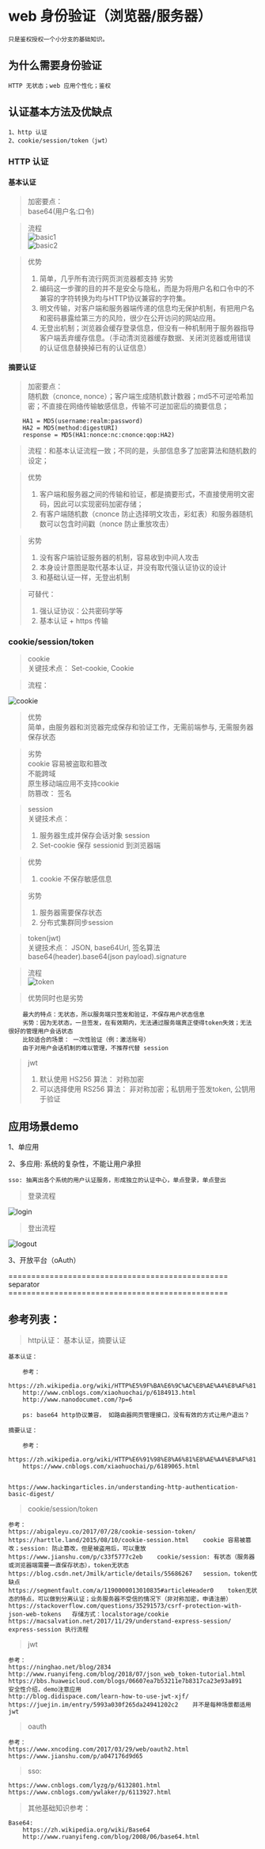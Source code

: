 # web 身份验证（浏览器/服务器）      

    只是鉴权授权一个小分支的基础知识。     

## 为什么需要身份验证   

    HTTP 无状态；web 应用个性化；鉴权

## 认证基本方法及优缺点  

    1、http 认证   
    2、cookie/session/token（jwt）        

### HTTP 认证

#### 基本认证   
> 加密要点：     
> base64(用户名:口令)   

> 流程   
![basic1](./basic1.jpg)  
![basic2](./basic2.jpg)

> 优势  
> 1. 简单，几乎所有流行网页浏览器都支持
> 劣势   
> 1. 编码这一步骤的目的并不是安全与隐私，而是为将用户名和口令中的不兼容的字符转换为均与HTTP协议兼容的字符集。
> 2. 明文传输，对客户端和服务器端传递的信息均无保护机制，有把用户名和密码暴露给第三方的风险，很少在公开访问的网站应用。  
> 3. 无登出机制；浏览器会缓存登录信息，但没有一种机制用于服务器指导客户端丢弃缓存信息。（手动清浏览器缓存数据、关闭浏览器或用错误的认证信息替换掉已有的认证信息）

#### 摘要认证   
> 加密要点：     
> 随机数（cnonce, nonce）；客户端生成随机数计数器；md5不可逆哈希加密；不直接在网络传输敏感信息，传输不可逆加密后的摘要信息； 
```
    HA1 = MD5(username:realm:password)
    HA2 = MD5(method:digestURI)
    response = MD5(HA1:nonce:nc:cnonce:qop:HA2)
```

> 流程：和基本认证流程一致；不同的是，头部信息多了加密算法和随机数的设定；

> 优势 
> 1. 客户端和服务器之间的传输和验证，都是摘要形式，不直接使用明文密码，因此可以实现密码加密存储；  
> 2. 有客户端随机数（cnonce 防止选择明文攻击，彩虹表）和服务器随机数可以包含时间戳（nonce 防止重放攻击）  

> 劣势   
> 1. 没有客户端验证服务器的机制，容易收到中间人攻击   
> 2. 本身设计意图是取代基本认证，并没有取代强认证协议的设计   
> 3. 和基础认证一样，无登出机制  

> 可替代：   
> 1. 强认证协议：公共密码学等    
> 2. 基本认证 + https 传输    

### cookie/session/token    

> cookie      
> 关键技术点： Set-cookie, Cookie    

> 流程：   

![cookie](./cookie.png)   

> 优势  
> 简单，由服务器和浏览器完成保存和验证工作，无需前端参与, 无需服务器保存状态

> 劣势  
> cookie 容易被盗取和篡改  
> 不能跨域   
> 原生移动端应用不支持cookie   
> 防篡改： 签名  

> session   
> 关键技术点： 
> 1. 服务器生成并保存会话对象 session   
> 2. Set-cookie 保存 sessionid 到浏览器端  

> 优势  
> 1. cookie 不保存敏感信息   

> 劣势   
> 1. 服务器需要保存状态   
> 2. 分布式集群同步session       

> token(jwt)    
> 关键技术点： JSON, base64Url, 签名算法   
> base64(header).base64(json payload).signature   

> 流程  
![token](./token.png) 

> 优势同时也是劣势    
```
    最大的特点：无状态，所以服务端只签发和验证，不保存用户状态信息   
    劣势：因为无状态，一旦签发，在有效期内，无法通过服务端真正使得token失效；无法很好的管理用户会话状态    
    比较适合的场景： 一次性验证（例：激活账号）   
    由于对用户会话机制的难以管理，不推荐代替 session       
```


> jwt  
> 1. 默认使用 HS256 算法： 对称加密   
> 2. 可以选择使用 RS256 算法： 非对称加密；私钥用于签发token, 公钥用于验证   


## 应用场景demo    

1、单应用     

2、多应用: 系统的复杂性，不能让用户承担     

```  
sso: 抽离出各个系统的用户认证服务，形成独立的认证中心，单点登录，单点登出    
```
> 登录流程   

![login](./ssologin.png)    

> 登出流程   

![logout](./ssologout.png)   


3、开放平台（oAuth）    





================================================ separator ================================================ 

## 参考列表：   

> http认证： 基本认证，摘要认证  

    基本认证： 

        参考：
        https://zh.wikipedia.org/wiki/HTTP%E5%9F%BA%E6%9C%AC%E8%AE%A4%E8%AF%81   
        http://www.cnblogs.com/xiaohuochai/p/6184913.html  
        http://www.nanodocumet.com/?p=6  

        ps: base64 http协议兼容， 如路由器网页管理接口，没有有效的方式让用户退出？

    摘要认证：    

        参考：
        https://zh.wikipedia.org/wiki/HTTP%E6%91%98%E8%A6%81%E8%AE%A4%E8%AF%81    
        https://www.cnblogs.com/xiaohuochai/p/6189065.html


    https://www.hackingarticles.in/understanding-http-authentication-basic-digest/


> cookie/session/token 

    参考：   
    https://abigaleyu.co/2017/07/28/cookie-session-token/    
    https://harttle.land/2015/08/10/cookie-session.html    cookie 容易被篡改；session: 防止篡改，但是被盗用后，可以重放   
    https://www.jianshu.com/p/c33f5777c2eb    cookie/session: 有状态（服务器或浏览器端需要一直保存状态），token无状态  
    https://blog.csdn.net/Jmilk/article/details/55686267   session，token优缺点   
    https://segmentfault.com/a/1190000013010835#articleHeader0    token无状态的特点，可以做到分离认证；业务服务器不受信的情况下（非对称加密，申请注册）  
    https://stackoverflow.com/questions/35291573/csrf-protection-with-json-web-tokens   存储方式：localstorage/cookie    
    https://macsalvation.net/2017/11/29/understand-express-session/   express-session 执行流程


> jwt

    参考：   
    https://ninghao.net/blog/2834    
    http://www.ruanyifeng.com/blog/2018/07/json_web_token-tutorial.html     
    https://bbs.huaweicloud.com/blogs/06607ea7b53211e7b8317ca23e93a891   安全性介绍，demo注意应用  
    http://blog.didispace.com/learn-how-to-use-jwt-xjf/   
    https://juejin.im/entry/5993a030f265da24941202c2    并不是每种场景都适用jwt   


> oauth   

    参考：  
    https://www.xncoding.com/2017/03/29/web/oauth2.html  
    https://www.jianshu.com/p/a047176d9d65   


> sso:    

    https://www.cnblogs.com/lyzg/p/6132801.html   
    https://www.cnblogs.com/ywlaker/p/6113927.html    

> 其他基础知识参考：    

    Base64:    
        https://zh.wikipedia.org/wiki/Base64    
        http://www.ruanyifeng.com/blog/2008/06/base64.html    

